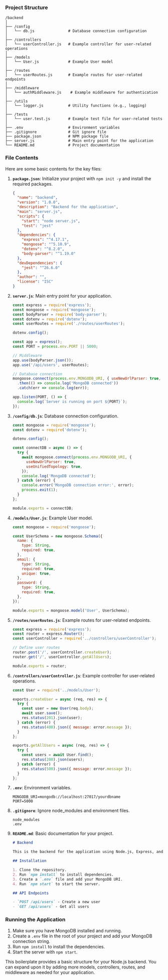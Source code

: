 ### Project Structure

```
/backend
│
├── /config
│   └── db.js               # Database connection configuration
│
├── /controllers
│   └── userController.js   # Example controller for user-related operations
│
├── /models
│   └── User.js             # Example User model
│
├── /routes
│   └── userRoutes.js       # Example routes for user-related endpoints
│
├── /middleware
│   └── authMiddleware.js    # Example middleware for authentication
│
├── /utils
│   └── logger.js           # Utility functions (e.g., logging)
│
├── /tests
│   └── user.test.js        # Example test file for user-related tests
│
├── .env                    # Environment variables
├── .gitignore              # Git ignore file
├── package.json            # NPM package file
├── server.js               # Main entry point for the application
└── README.md               # Project documentation
```

### File Contents

Here are some basic contents for the key files:

1. **`package.json`**: Initialize your project with `npm init -y` and install the required packages.

   ```json
   {
     "name": "backend",
     "version": "1.0.0",
     "description": "Backend for the application",
     "main": "server.js",
     "scripts": {
       "start": "node server.js",
       "test": "jest"
     },
     "dependencies": {
       "express": "^4.17.1",
       "mongoose": "^5.10.9",
       "dotenv": "^8.2.0",
       "body-parser": "^1.19.0"
     },
     "devDependencies": {
       "jest": "^26.6.0"
     },
     "author": "",
     "license": "ISC"
   }
   ```

2. **`server.js`**: Main entry point for your application.

   ```javascript
   const express = require('express');
   const mongoose = require('mongoose');
   const bodyParser = require('body-parser');
   const dotenv = require('dotenv');
   const userRoutes = require('./routes/userRoutes');

   dotenv.config();

   const app = express();
   const PORT = process.env.PORT || 5000;

   // Middleware
   app.use(bodyParser.json());
   app.use('/api/users', userRoutes);

   // Database connection
   mongoose.connect(process.env.MONGODB_URI, { useNewUrlParser: true, useUnifiedTopology: true })
     .then(() => console.log('MongoDB connected'))
     .catch(err => console.log(err));

   app.listen(PORT, () => {
     console.log(`Server is running on port ${PORT}`);
   });
   ```

3. **`/config/db.js`**: Database connection configuration.

   ```javascript
   const mongoose = require('mongoose');
   const dotenv = require('dotenv');

   dotenv.config();

   const connectDB = async () => {
     try {
       await mongoose.connect(process.env.MONGODB_URI, {
         useNewUrlParser: true,
         useUnifiedTopology: true,
       });
       console.log('MongoDB connected');
     } catch (error) {
       console.error('MongoDB connection error:', error);
       process.exit(1);
     }
   };

   module.exports = connectDB;
   ```

4. **`/models/User.js`**: Example User model.

   ```javascript
   const mongoose = require('mongoose');

   const UserSchema = new mongoose.Schema({
     name: {
       type: String,
       required: true,
     },
     email: {
       type: String,
       required: true,
       unique: true,
     },
     password: {
       type: String,
       required: true,
     },
   });

   module.exports = mongoose.model('User', UserSchema);
   ```

5. **`/routes/userRoutes.js`**: Example routes for user-related endpoints.

   ```javascript
   const express = require('express');
   const router = express.Router();
   const userController = require('../controllers/userController');

   // Define user routes
   router.post('/', userController.createUser);
   router.get('/', userController.getAllUsers);

   module.exports = router;
   ```

6. **`/controllers/userController.js`**: Example controller for user-related operations.

   ```javascript
   const User = require('../models/User');

   exports.createUser = async (req, res) => {
     try {
       const user = new User(req.body);
       await user.save();
       res.status(201).json(user);
     } catch (error) {
       res.status(400).json({ message: error.message });
     }
   };

   exports.getAllUsers = async (req, res) => {
     try {
       const users = await User.find();
       res.status(200).json(users);
     } catch (error) {
       res.status(500).json({ message: error.message });
     }
   };
   ```

7. **`.env`**: Environment variables.

   ```
   MONGODB_URI=mongodb://localhost:27017/yourdbname
   PORT=5000
   ```

8. **`.gitignore`**: Ignore node_modules and environment files.

   ```
   node_modules
   .env
   ```

9. **`README.md`**: Basic documentation for your project.

   ```markdown
   # Backend

   This is the backend for the application using Node.js, Express, and MongoDB.

   ## Installation

   1. Clone the repository.
   2. Run `npm install` to install dependencies.
   3. Create a `.env` file and add your MongoDB URI.
   4. Run `npm start` to start the server.

   ## API Endpoints

   - `POST /api/users` - Create a new user
   - `GET /api/users` - Get all users
   ```

### Running the Application

1. Make sure you have MongoDB installed and running.
2. Create a `.env` file in the root of your project and add your MongoDB connection string.
3. Run `npm install` to install the dependencies.
4. Start the server with `npm start`.

This boilerplate provides a basic structure for your Node.js backend. You can expand upon it by adding more models, controllers, routes, and middleware as needed for your application.